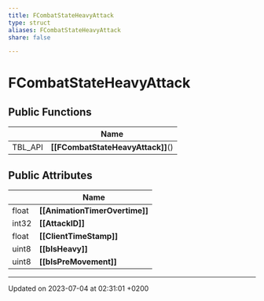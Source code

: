 ```yaml
---
title: FCombatStateHeavyAttack
type: struct
aliases: FCombatStateHeavyAttack
share: false

---
```


# FCombatStateHeavyAttack





## Public Functions

|                | Name           |
| -------------- | -------------- |
| TBL_API | **[[FCombatStateHeavyAttack]]**() |

## Public Attributes

|                | Name           |
| -------------- | -------------- |
| float | **[[AnimationTimerOvertime]]**  |
| int32 | **[[AttackID]]**  |
| float | **[[ClientTimeStamp]]**  |
| uint8 | **[[bIsHeavy]]**  |
| uint8 | **[[bIsPreMovement]]**  |

-------------------------------

Updated on 2023-07-04 at 02:31:01 +0200
